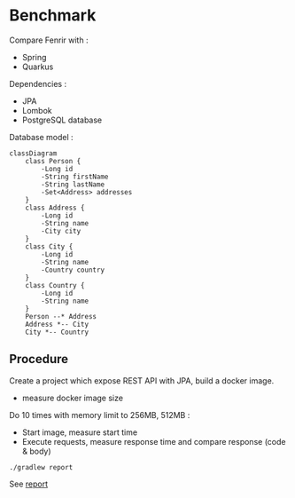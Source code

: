 # Benchmark

Compare Fenrir with :

- Spring
- Quarkus

Dependencies :

- JPA
- Lombok
- PostgreSQL database

Database model :

```mermaid
classDiagram
    class Person {
        -Long id
        -String firstName
        -String lastName
        -Set<Address> addresses
    }
    class Address {
        -Long id
        -String name
        -City city
    }
    class City {
        -Long id
        -String name
        -Country country
    }
    class Country {
        -Long id
        -String name
    }
    Person --* Address
    Address *-- City
    City *-- Country
```

## Procedure

Create a project which expose REST API with JPA, build a docker image.

- measure docker image size

Do 10 times with memory limit to 256MB, 512MB :

- Start image, measure start time
- Execute requests, measure response time and compare response (code & body)

```shell
./gradlew report
```

See [report](./report.html)